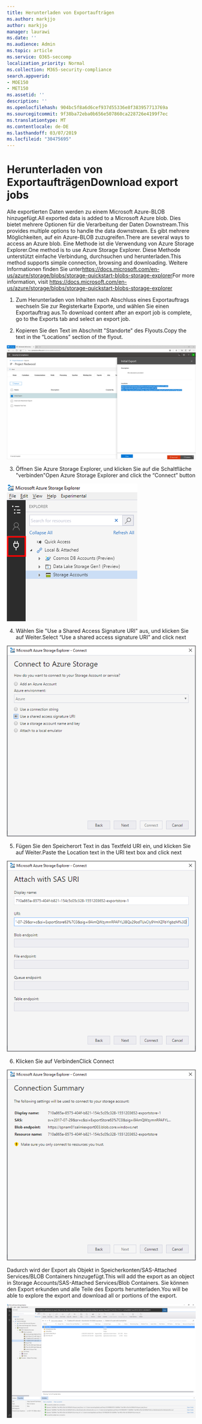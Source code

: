 ```yaml
---
title: Herunterladen von Exportaufträgen
ms.author: markjjo
author: markjjo
manager: laurawi
ms.date: ''
ms.audience: Admin
ms.topic: article
ms.service: O365-seccomp
localization_priority: Normal
ms.collection: M365-security-compliance
search.appverid:
- MOE150
- MET150
ms.assetid: ''
description: ''
ms.openlocfilehash: 904bc5f8a6d6cef937d55336e8f383957713769a
ms.sourcegitcommit: 9f38ba72eba0b656e507860ca228726e4199f7ec
ms.translationtype: MT
ms.contentlocale: de-DE
ms.lasthandoff: 03/07/2019
ms.locfileid: "30475695"
---
```

# <a name="download-export-jobs"></a><span data-ttu-id="e67fa-102">Herunterladen von Exportaufträgen</span><span class="sxs-lookup"><span data-stu-id="e67fa-102">Download export jobs</span></span>

<span data-ttu-id="e67fa-103">Alle exportierten Daten werden zu einem Microsoft Azure-BLOB hinzugefügt.</span><span class="sxs-lookup"><span data-stu-id="e67fa-103">All exported data is added to a Microsoft Azure blob.</span></span> <span data-ttu-id="e67fa-104">Dies bietet mehrere Optionen für die Verarbeitung der Daten Downstream.</span><span class="sxs-lookup"><span data-stu-id="e67fa-104">This provides multiple options to handle the data downstream.</span></span> <span data-ttu-id="e67fa-105">Es gibt mehrere Möglichkeiten, auf ein Azure-BLOB zuzugreifen.</span><span class="sxs-lookup"><span data-stu-id="e67fa-105">There are several ways to access an Azure blob.</span></span> <span data-ttu-id="e67fa-106">Eine Methode ist die Verwendung von Azure Storage Explorer.</span><span class="sxs-lookup"><span data-stu-id="e67fa-106">One method is to use Azure Storage Explorer.</span></span> <span data-ttu-id="e67fa-107">Diese Methode unterstützt einfache Verbindung, durchsuchen und herunterladen.</span><span class="sxs-lookup"><span data-stu-id="e67fa-107">This method supports simple connection, browsing and downloading.</span></span> <span data-ttu-id="e67fa-108">Weitere Informationen finden Sie unter<https://docs.microsoft.com/en-us/azure/storage/blobs/storage-quickstart-blobs-storage-explorer></span><span class="sxs-lookup"><span data-stu-id="e67fa-108">For more information, visit <https://docs.microsoft.com/en-us/azure/storage/blobs/storage-quickstart-blobs-storage-explorer></span></span>

1.  <span data-ttu-id="e67fa-109">Zum Herunterladen von Inhalten nach Abschluss eines Exportauftrags wechseln Sie zur Registerkarte Exporte, und wählen Sie einen Exportauftrag aus.</span><span class="sxs-lookup"><span data-stu-id="e67fa-109">To download content after an export job is complete, go to the Exports tab and select an export job.</span></span>

2.  <span data-ttu-id="e67fa-110">Kopieren Sie den Text im Abschnitt "Standorte" des Flyouts.</span><span class="sxs-lookup"><span data-stu-id="e67fa-110">Copy the text in the “Locations” section of the flyout.</span></span>

![](../media/eDiscoExportJob.png)

3.  <span data-ttu-id="e67fa-111">Öffnen Sie Azure Storage Explorer, und klicken Sie auf die Schaltfläche "verbinden"</span><span class="sxs-lookup"><span data-stu-id="e67fa-111">Open Azure Storage Explorer and click the “Connect” button</span></span>

![](../media/AzureStorageConnect.png)

4.  <span data-ttu-id="e67fa-112">Wählen Sie "Use a Shared Access Signature URI" aus, und klicken Sie auf Weiter.</span><span class="sxs-lookup"><span data-stu-id="e67fa-112">Select “Use a shared access signature URI” and click next</span></span>

![](../media/AzureStorageConnect2.png)

5.  <span data-ttu-id="e67fa-113">Fügen Sie den Speicherort Text in das Textfeld URI ein, und klicken Sie auf Weiter.</span><span class="sxs-lookup"><span data-stu-id="e67fa-113">Paste the Location text in the URI text box and click next</span></span>

![](../media/AzureStorageConnect3.png)

6.  <span data-ttu-id="e67fa-114">Klicken Sie auf Verbinden</span><span class="sxs-lookup"><span data-stu-id="e67fa-114">Click Connect</span></span>

![](../media/AzureStorageConnect4.png)

<span data-ttu-id="e67fa-115">Dadurch wird der Export als Objekt in Speicherkonten/SAS-Attached Services/BLOB Containers hinzugefügt.</span><span class="sxs-lookup"><span data-stu-id="e67fa-115">This will add the export as an object in Storage Accounts/SAS-Attached Services/Blob Containers.</span></span> <span data-ttu-id="e67fa-116">Sie können den Export erkunden und alle Teile des Exports herunterladen.</span><span class="sxs-lookup"><span data-stu-id="e67fa-116">You will be able to explore the export and download all or portions of the export.</span></span>

![](../media/AzureStorageConnect5.png)